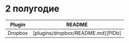 # 2 полугодие
| Plugin | README |
| ------ | ------ |
| Dropbox | [plugins/dropbox/README.md][PlDb] |
